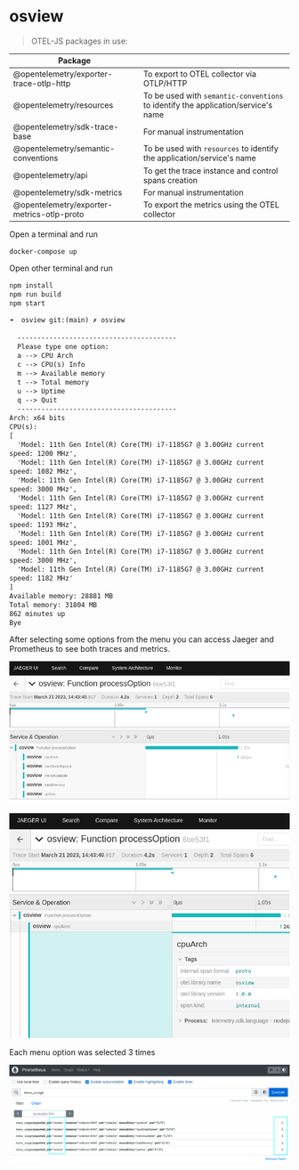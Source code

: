 # osview

> OTEL-JS packages in use:

| Package | |
| ----------- | ----------- |
| @opentelemetry/exporter-trace-otlp-http | To export to OTEL collector via OTLP/HTTP |
| @opentelemetry/resources | To be used with `semantic-conventions` to identify the application/service's name |
| @opentelemetry/sdk-trace-base | For manual instrumentation  |
| @opentelemetry/semantic-conventions | To be used with `resources` to identify the application/service's name |
| @opentelemetry/api | To get the trace instance and control spans creation |
| @opentelemetry/sdk-metrics | For manual instrumentation |
| @opentelemetry/exporter-metrics-otlp-proto | To export the metrics using the OTEL collector |

Open a terminal and run

```
docker-compose up
```

Open other terminal and run

```shell
npm install
npm run build
npm start
```

```shell
➜  osview git:(main) ✗ osview

  ----------------------------------------
  Please type one option:
  a --> CPU Arch
  c --> CPU(s) Info
  m --> Available memory
  t --> Total memory
  u --> Uptime
  q --> Quit
  ----------------------------------------
Arch: x64 bits
CPU(s):
[
  'Model: 11th Gen Intel(R) Core(TM) i7-1185G7 @ 3.00GHz current speed: 1200 MHz',
  'Model: 11th Gen Intel(R) Core(TM) i7-1185G7 @ 3.00GHz current speed: 1082 MHz',
  'Model: 11th Gen Intel(R) Core(TM) i7-1185G7 @ 3.00GHz current speed: 3000 MHz',
  'Model: 11th Gen Intel(R) Core(TM) i7-1185G7 @ 3.00GHz current speed: 1127 MHz',
  'Model: 11th Gen Intel(R) Core(TM) i7-1185G7 @ 3.00GHz current speed: 1193 MHz',
  'Model: 11th Gen Intel(R) Core(TM) i7-1185G7 @ 3.00GHz current speed: 1001 MHz',
  'Model: 11th Gen Intel(R) Core(TM) i7-1185G7 @ 3.00GHz current speed: 3000 MHz',
  'Model: 11th Gen Intel(R) Core(TM) i7-1185G7 @ 3.00GHz current speed: 1182 MHz'
]
Available memory: 28881 MB
Total memory: 31804 MB
862 minutes up
Bye
```

After selecting some options from the menu you can access Jaeger and Prometheus
to see both traces and metrics.

![01](img/1.png)

![02](img/2.png)

Each menu option was selected 3 times

![03](img/3.png)
